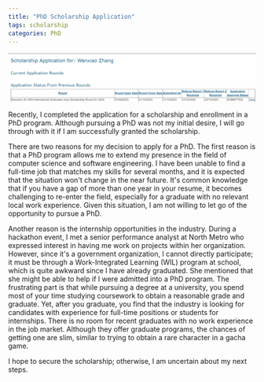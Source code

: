 ```yaml
---
title: "PhD Scholarship Application"
tags: scholarship
categories: PhD
---
```




![scholarship](/assets/source/image/blog/phd-scholarship-application.png)


Recently, I completed the application for a scholarship and enrollment in a PhD program. Although pursuing a PhD was not my initial desire, I will go through with it if I am successfully granted the scholarship.

There are two reasons for my decision to apply for a PhD. The first reason is that a PhD program allows me to extend my presence in the field of computer science and software engineering. I have been unable to find a full-time job that matches my skills for several months, and it is expected that the situation won't change in the near future. It's common knowledge that if you have a gap of more than one year in your resume, it becomes challenging to re-enter the field, especially for a graduate with no relevant local work experience. Given this situation, I am not willing to let go of the opportunity to pursue a PhD.

Another reason is the internship opportunities in the industry. During a hackathon event, I met a senior performance analyst at North Metro who expressed interest in having me work on projects within her organization. However, since it's a government organization, I cannot directly participate; it must be through a Work-Integrated Learning (WIL) program at school, which is quite awkward since I have already graduated. She mentioned that she might be able to help if I were admitted into a PhD program. The frustrating part is that while pursuing a degree at a university, you spend most of your time studying coursework to obtain a reasonable grade and graduate. Yet, after you graduate, you find that the industry is looking for candidates with experience for full-time positions or students for internships. There is no room for recent graduates with no work experience in the job market. Although they offer graduate programs, the chances of getting one are slim, similar to trying to obtain a rare character in a gacha game.

I hope to secure the scholarship; otherwise, I am uncertain about my next steps.